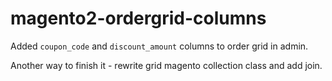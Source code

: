 # magento2-ordergrid-columns
Added `coupon_code` and `discount_amount` columns to order grid in admin.

Another way to finish it - rewrite grid magento collection class and add join.